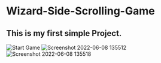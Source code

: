 # Wizard-Side-Scrolling-Game

## This is my first simple Project.

![Start Game](https://user-images.githubusercontent.com/98184923/172599816-adbcff5d-e03e-4a09-beaa-4489682b64b5.png)
![Screenshot 2022-06-08 135512](https://user-images.githubusercontent.com/98184923/172599825-c3a7ab4e-d563-43eb-a76e-cd300312d27f.png)
![Screenshot 2022-06-08 135518](https://user-images.githubusercontent.com/98184923/172599830-b56bb564-44d9-47d5-935d-bafbbdf590d0.png)
